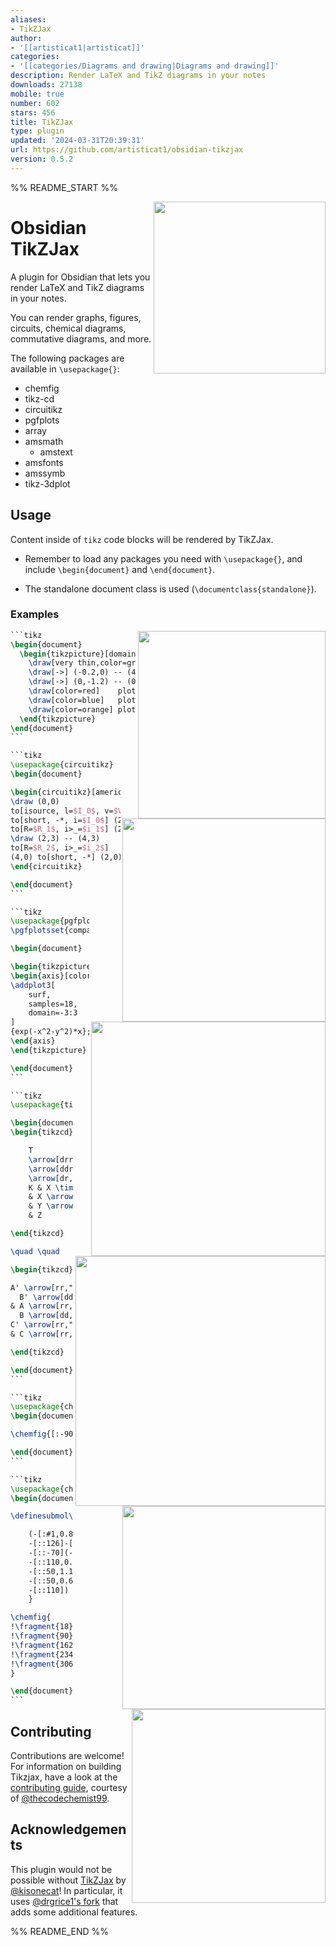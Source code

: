 ```yaml
---
aliases:
- TikZJax
author:
- '[[artisticat1|artisticat]]'
categories:
- '[[categories/Diagrams and drawing|Diagrams and drawing]]'
description: Render LaTeX and TikZ diagrams in your notes
downloads: 27138
mobile: true
number: 602
stars: 456
title: TikZJax
type: plugin
updated: '2024-03-31T20:39:31'
url: https://github.com/artisticat1/obsidian-tikzjax
version: 0.5.2
---
```


%% README_START %%

<img width=275 align="right" src="./imgs/screenshot.png">

# Obsidian TikZJax

A plugin for Obsidian that lets you render LaTeX and TikZ diagrams in your notes.

You can render graphs, figures, circuits, chemical diagrams, commutative diagrams, and more.

The following packages are available in `\usepackage{}`:
- chemfig
- tikz-cd
- circuitikz
- pgfplots
- array
- amsmath
  - amstext
- amsfonts
- amssymb
- tikz-3dplot

## Usage
Content inside of `tikz` code blocks will be rendered by TikZJax.

- Remember to load any packages you need with `\usepackage{}`, and include `\begin{document}` and `\end{document}`.

- The standalone document class is used (`\documentclass{standalone}`).


### Examples
<img width=300 align="right" src="./imgs/img1.png">

````latex
```tikz
\begin{document}
  \begin{tikzpicture}[domain=0:4]
    \draw[very thin,color=gray] (-0.1,-1.1) grid (3.9,3.9);
    \draw[->] (-0.2,0) -- (4.2,0) node[right] {$x$};
    \draw[->] (0,-1.2) -- (0,4.2) node[above] {$f(x)$};
    \draw[color=red]    plot (\x,\x)             node[right] {$f(x) =x$};
    \draw[color=blue]   plot (\x,{sin(\x r)})    node[right] {$f(x) = \sin x$};
    \draw[color=orange] plot (\x,{0.05*exp(\x)}) node[right] {$f(x) = \frac{1}{20} \mathrm e^x$};
  \end{tikzpicture}
\end{document}
```
````

<img width=325 align="right" src="./imgs/img2.png">

````latex
```tikz
\usepackage{circuitikz}
\begin{document}

\begin{circuitikz}[american, voltage shift=0.5]
\draw (0,0)
to[isource, l=$I_0$, v=$V_0$] (0,3)
to[short, -*, i=$I_0$] (2,3)
to[R=$R_1$, i>_=$i_1$] (2,0) -- (0,0);
\draw (2,3) -- (4,3)
to[R=$R_2$, i>_=$i_2$]
(4,0) to[short, -*] (2,0);
\end{circuitikz}

\end{document}
```
````

<img width=375 align="right" src="./imgs/img3.png">

````latex
```tikz
\usepackage{pgfplots}
\pgfplotsset{compat=1.16}

\begin{document}

\begin{tikzpicture}
\begin{axis}[colormap/viridis]
\addplot3[
	surf,
	samples=18,
	domain=-3:3
]
{exp(-x^2-y^2)*x};
\end{axis}
\end{tikzpicture}

\end{document}
```
````

<img width=400 align="right" src="./imgs/img4.png">

````latex
```tikz
\usepackage{tikz-cd}

\begin{document}
\begin{tikzcd}

    T
    \arrow[drr, bend left, "x"]
    \arrow[ddr, bend right, "y"]
    \arrow[dr, dotted, "{(x,y)}" description] & & \\
    K & X \times_Z Y \arrow[r, "p"] \arrow[d, "q"]
    & X \arrow[d, "f"] \\
    & Y \arrow[r, "g"]
    & Z

\end{tikzcd}

\quad \quad

\begin{tikzcd}[row sep=2.5em]

A' \arrow[rr,"f'"] \arrow[dr,swap,"a"] \arrow[dd,swap,"g'"] &&
  B' \arrow[dd,swap,"h'" near start] \arrow[dr,"b"] \\
& A \arrow[rr,crossing over,"f" near start] &&
  B \arrow[dd,"h"] \\
C' \arrow[rr,"k'" near end] \arrow[dr,swap,"c"] && D' \arrow[dr,swap,"d"] \\
& C \arrow[rr,"k"] \arrow[uu,<-,crossing over,"g" near end]&& D

\end{tikzcd}

\end{document}
```
````

<img width=325 align="right" src="./imgs/img5.png">

````latex
```tikz
\usepackage{chemfig}
\begin{document}

\chemfig{[:-90]HN(-[::-45](-[::-45]R)=[::+45]O)>[::+45]*4(-(=O)-N*5(-(<:(=[::-60]O)-[::+60]OH)-(<[::+0])(<:[::-108])-S>)--)}

\end{document}
```
````

<img width=310 align="right" src="./imgs/img6.png">

````latex
```tikz
\usepackage{chemfig}
\begin{document}

\definesubmol\fragment1{

    (-[:#1,0.85,,,draw=none]
    -[::126]-[::-54](=_#(2pt,2pt)[::180])
    -[::-70](-[::-56.2,1.07]=^#(2pt,2pt)[::180,1.07])
    -[::110,0.6](-[::-148,0.60](=^[::180,0.35])-[::-18,1.1])
    -[::50,1.1](-[::18,0.60]=_[::180,0.35])
    -[::50,0.6]
    -[::110])
    }

\chemfig{
!\fragment{18}
!\fragment{90}
!\fragment{162}
!\fragment{234}
!\fragment{306}
}

\end{document}
```
````

## Contributing
Contributions are welcome! For information on building Tikzjax, have a look at the [contributing guide](https://github.com/artisticat1/obsidian-tikzjax/issues/68), courtesy of [@thecodechemist99](https://github.com/thecodechemist99).

## Acknowledgements
This plugin would not be possible without [TikZJax](https://github.com/kisonecat/tikzjax) by [@kisonecat](https://github.com/kisonecat)! In particular, it uses
[@drgrice1's fork](https://github.com/drgrice1/tikzjax/tree/ww-modifications) that adds some additional features.


%% README_END %%